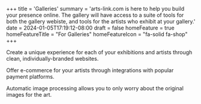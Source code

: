 +++
title = 'Galleries'
summary = 'arts-link.com is here to help you build your presence online. The gallery will have access to a suite of tools for both the gallery webiste, and tools for the artists who exhibit at your gallery.'
date = 2024-01-05T17:19:12-08:00
draft = false
homeFeature = true
homeFeatureTitle = "For Galleries"
homeFeatureIcon = "fa-solid fa-shop"
+++

Create a unique experience for each of your exhibitions and artists through clean, individually-branded websites.

Offer e-commerce for your artists through integrations with popular payment platforms.

Automatic image processing allows you to only worry about the original images for the art.